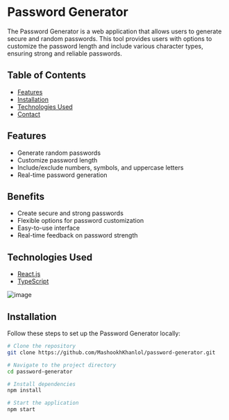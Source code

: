 # Password Generator

The Password Generator is a web application that allows users to generate secure and random passwords. This tool provides users with options to customize the password length and include various character types, ensuring strong and reliable passwords.

## Table of Contents
- [Features](#features)
- [Installation](#installation)
- [Technologies Used](#technologies-used)
- [Contact](#contact)

## Features
- Generate random passwords
- Customize password length
- Include/exclude numbers, symbols, and uppercase letters
- Real-time password generation

## Benefits
- Create secure and strong passwords
- Flexible options for password customization
- Easy-to-use interface
- Real-time feedback on password strength

## Technologies Used

- [React.js](https://reactjs.org/)
- [TypeScript](https://www.typescriptlang.org/)

![image](https://github.com/user-attachments/assets/380af9df-4896-4b04-8c8d-10d792b03ba4)

## Installation

Follow these steps to set up the Password Generator locally:

```bash
# Clone the repository
git clone https://github.com/MashookhKhanlol/password-generator.git

# Navigate to the project directory
cd password-generator

# Install dependencies
npm install

# Start the application
npm start

